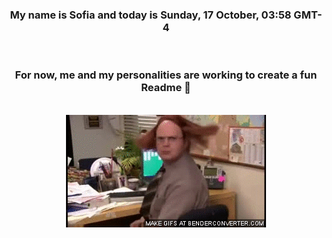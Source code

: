


<div align="center">
<h3 >My name is Sofia and today is Sunday, 17 October, 03:58 GMT-4</h3><br>
<h3 >For now, me and my personalities are working to create a fun Readme 👋
</h3><br>
<img src='img/dwight.gif' alt='working...'/>
</div>
